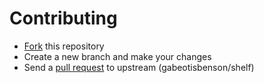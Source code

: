 # Contributing
- [Fork](https://github.com/gabeotisbenson/shelf/fork) this repository
- Create a new branch and make your changes
- Send a [pull request](https://help.github.com/articles/creating-a-pull-request) to upstream (gabeotisbenson/shelf)
